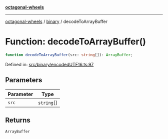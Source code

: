 [**octagonal-wheels**](../../../../README.md)

***

[octagonal-wheels](../../../../globals.md) / [binary](../README.md) / decodeToArrayBuffer

# Function: decodeToArrayBuffer()

```ts
function decodeToArrayBuffer(src: string[]): ArrayBuffer;
```

Defined in: [src/binary/encodedUTF16.ts:97](https://github.com/vrtmrz/octagonal-wheels/blob/main/src/binary/encodedUTF16.ts#L97)

## Parameters

| Parameter | Type |
| ------ | ------ |
| `src` | `string`[] |

## Returns

`ArrayBuffer`
